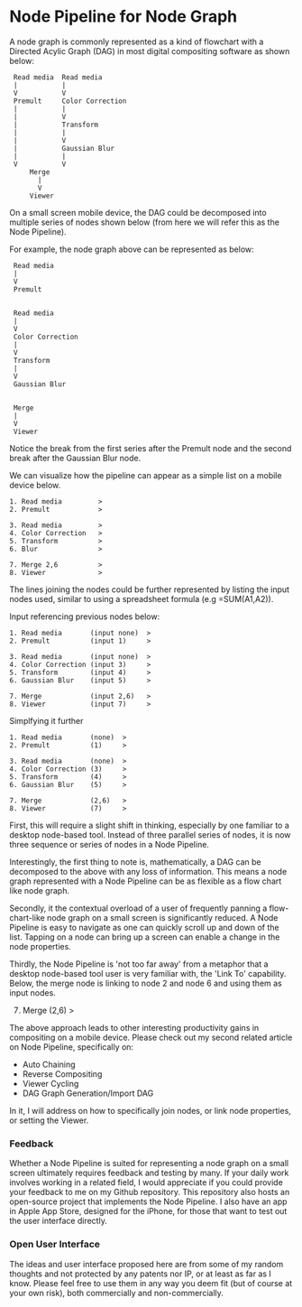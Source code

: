 # Node Pipeline for Node Graph
 
A node graph is commonly represented as a kind of flowchart with a Directed Acylic Graph (DAG) in most digital compositing software as shown below:
  
     Read media  Read media
     |           |     
     V           V     
     Premult     Color Correction
     |           |
     |           V
     |           Transform
     |           |
     |           V
     |           Gaussian Blur
     |           |
     V           V
         Merge
           |
           V
         Viewer
   
On a small screen mobile device, the DAG could be decomposed into multiple series of nodes shown below (from here we will refer this as the Node Pipeline).

For example, the node graph above can be represented as below:
  
     Read media
     |                
     V               
     Premult     

  
     Read media
     |              
     V             
     Color Correction
     |           
     V
     Transform
     |           
     V          
     Gaussian Blur      
     
     
     Merge
     |
     V
     Viewer
  
Notice the break from the first series after the Premult node and the second break after the Gaussian Blur node.

We can visualize how the pipeline can appear as a simple list on a mobile device below.
  
    1. Read media         >
    2. Premult            >
  
    3. Read media         >
    4. Color Correction   >
    5. Transform          >
    6. Blur               >
  
    7. Merge 2,6          >
    8. Viewer             >
  
The lines joining the nodes could be further represented by listing the input nodes used, similar to using a spreadsheet formula (e.g =SUM(A1,A2)).
  
Input referencing previous nodes below:
  
    1. Read media       (input none)  >
    2. Premult          (input 1)     >
  
    3. Read media       (input none)  >
    4. Color Correction (input 3)     >
    5. Transform        (input 4)     >
    6. Gaussian Blur    (input 5)     >
  
    7. Merge            (input 2,6)   >
    8. Viewer           (input 7)     >
  
Simplfying it further
  
    1. Read media       (none)  >
    2. Premult          (1)     >
  
    3. Read media       (none)  >
    4. Color Correction (3)     >
    5. Transform        (4)     >
    6. Gaussian Blur    (5)     >
  
    7. Merge            (2,6)   >
    8. Viewer           (7)     >
  
First, this will require a slight shift in thinking, especially by one familiar to a desktop node-based tool. Instead of three parallel series of nodes, it is now three sequence or series of nodes in a Node Pipeline.
 
Interestingly, the first thing to note is, mathematically, a DAG can be decomposed to the above with any loss of information. This means a node graph represented with a Node Pipeline can be as flexible as a flow chart like node graph.
  
Secondly, it the contextual overload of a user of frequently panning a flow-chart-like node graph on a small screen is significantly reduced. A Node Pipeline is easy to navigate as one can quickly scroll up and down of the list. Tapping on a node can bring up a screen can enable a change in the node properties.
 
Thirdly, the Node Pipeline is 'not too far away' from a metaphor that a desktop node-based tool user is very familiar with, the 'Link To' capability. Below, the merge node is linking to node 2 and node 6 and using them as input nodes.
 
 7. Merge            (2,6)   >
 
The above approach leads to other interesting productivity gains in compositing on a mobile device. Please check out my second related article on Node Pipeline, specifically on:
 
  * Auto Chaining
  * Reverse Compositing
  * Viewer Cycling
  * DAG Graph Generation/Import DAG
 
In it, I will address on how to specifically join nodes, or link node properties, or setting the Viewer.

### Feedback
 
Whether a Node Pipeline is suited for representing a node graph on a small screen ultimately requires feedback and testing by many. If your daily work involves working in a related field, I would appreciate if you could provide your feedback to me on my Github repository. This repository also hosts an open-source project that implements the Node Pipeline. I also have an app in Apple App Store, designed for the iPhone, for those that want to test out the user interface directly.

### Open User Interface

The ideas and user interface proposed here are from some of my random thoughts and not protected by any patents nor IP, or at least as far as I know. Please feel free to use them in any way you deem fit (but of course at your own risk), both commercially and non-commercially.

